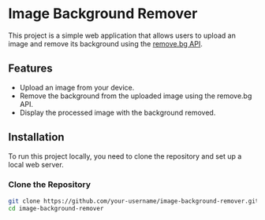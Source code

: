# Image Background Remover

This project is a simple web application that allows users to upload an image and remove its background using the [remove.bg API](https://www.remove.bg/api).

## Features

- Upload an image from your device.
- Remove the background from the uploaded image using the remove.bg API.
- Display the processed image with the background removed.

## Installation

To run this project locally, you need to clone the repository and set up a local web server.

### Clone the Repository

```bash
git clone https://github.com/your-username/image-background-remover.git
cd image-background-remover
```
